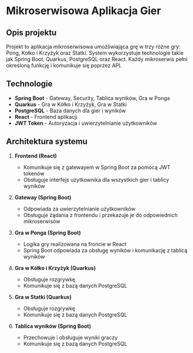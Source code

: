 # Mikroserwisowa Aplikacja Gier

## Opis projektu
Projekt to aplikacja mikroserwisowa umożliwiająca grę w trzy różne gry: Pong, Kółko i Krzyżyk oraz Statki. System wykorzystuje technologie takie jak Spring Boot, Quarkus, PostgreSQL oraz React. Każdy mikroserwis pełni określoną funkcję i komunikuje się poprzez API.

## Technologie
- **Spring Boot** - Gateway, Security, Tablica wyników, Gra w Ponga
- **Quarkus** - Gra w Kółko i Krzyżyk, Gra w Statki
- **PostgreSQL** - Baza danych dla gier i wyników
- **React** - Frontend aplikacji
- **JWT Token** - Autoryzacja i uwierzytelnianie użytkowników

## Architektura systemu
1. **Frontend (React)**
   - Komunikuje się z gatewayem w Spring Boot za pomocą JWT tokenów
   - Obsługuje interfejs użytkownika dla wszystkich gier i tablicy wyników
   
2. **Gateway (Spring Boot)**
   - Odpowiada za uwierzytelnianie użytkowników
   - Obsługuje żądania z frontendu i przekazuje je do odpowiednich mikroserwisów

3. **Gra w Ponga (Spring Boot)**
   - Logika gry realizowana na froncie w React
   - Spring Boot odpowiada za obsługę wyników i komunikację z tablicą wyników

4. **Gra w Kółko i Krzyżyk (Quarkus)**
   - Obsługuje rozgrywkę
   - Komunikuje się z bazą danych PostgreSQL

5. **Gra w Statki (Quarkus)**
   - Obsługuje rozgrywkę
   - Komunikuje się z bazą danych PostgreSQL

6. **Tablica wyników (Spring Boot)**
   - Przechowuje i obsługuje wyniki graczy
   - Komunikuje się z bazą danych PostgreSQL

